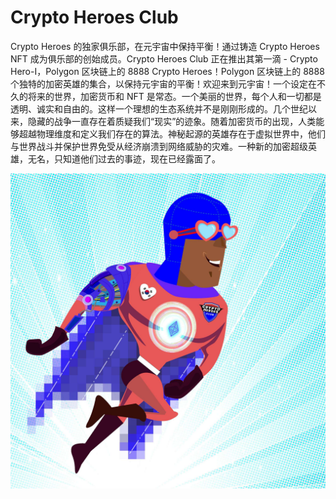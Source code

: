 # Crypto Heroes Club

Crypto Heroes 的独家俱乐部，在元宇宙中保持平衡！通过铸造 Crypto Heroes NFT 成为俱乐部的创始成员。Crypto Heroes Club 正在推出其第一滴 - Crypto Hero-I，Polygon 区块链上的 8888 Crypto Heroes！Polygon 区块链上的 8888 个独特的加密英雄的集合，以保持元宇宙的平衡！欢迎来到元宇宙！一个设定在不久的将来的世界，加密货币和 NFT 是常态。一个美丽的世界，每个人和一切都是透明、诚实和自由的。这样一个理想的生态系统并不是刚刚形成的。几个世纪以来，隐藏的战争一直存在着质疑我们“现实”的迹象。随着加密货币的出现，人类能够超越物理维度和定义我们存在的算法。神秘起源的英雄存在于虚拟世界中，他们与世界战斗并保护世界免受从经济崩溃到网络威胁的灾难。一种新的加密超级英雄，无名，只知道他们过去的事迹，现在已经露面了。

![nft](1.jpg)
